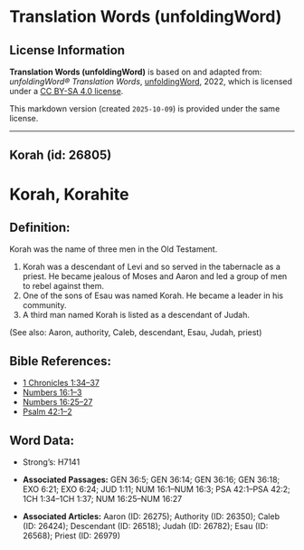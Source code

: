 # Translation Words (unfoldingWord)

## License Information

**Translation Words (unfoldingWord)** is based on and adapted from: _unfoldingWord® Translation Words_, [unfoldingWord](https://unfoldingword.org/utw), 2022, which is licensed under a [CC BY-SA 4.0 license](https://creativecommons.org/licenses/by-sa/4.0/legalcode.en).

This markdown version (created `2025-10-09`) is provided under the same license.



--------------------------------

## Korah (id: 26805)

Korah, Korahite
===============

Definition:
-----------

Korah was the name of three men in the Old Testament.

1. Korah was a descendant of Levi and so served in the tabernacle as a priest. He became jealous of Moses and Aaron and led a group of men to rebel against them.
2. One of the sons of Esau was named Korah. He became a leader in his community.
3. A third man named Korah is listed as a descendant of Judah.

(See also: Aaron, authority, Caleb, descendant, Esau, Judah, priest)

Bible References:
-----------------

* [1 Chronicles 1:34–37](https://ref.ly/1Chr1:34-1Chr1:37)
* [Numbers 16:1–3](https://ref.ly/Num16:1-Num16:3)
* [Numbers 16:25–27](https://ref.ly/Num16:25-Num16:27)
* [Psalm 42:1–2](https://ref.ly/Ps42:1-Ps42:2)

Word Data:
----------

* Strong’s: H7141

* **Associated Passages:** GEN 36:5; GEN 36:14; GEN 36:16; GEN 36:18; EXO 6:21; EXO 6:24; JUD 1:11; NUM 16:1–NUM 16:3; PSA 42:1–PSA 42:2; 1CH 1:34–1CH 1:37; NUM 16:25–NUM 16:27
* **Associated Articles:** Aaron (ID: 26275); Authority (ID: 26350); Caleb (ID: 26424); Descendant (ID: 26518); Judah (ID: 26782); Esau (ID: 26568); Priest (ID: 26979)

